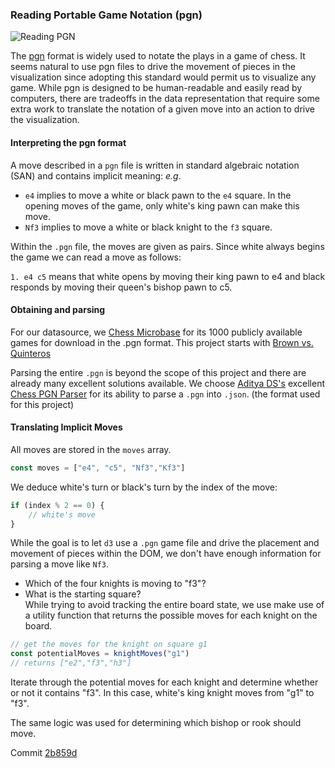 ### Reading Portable Game Notation (pgn)
![Reading PGN]({{site.url}}/images/reading_pgn.gif)


The [pgn](https://opensource.apple.com/source/Chess/Chess-110.0.6/Documentation/PGN-Standard.txt) format is widely used to notate the plays in a game of chess.  It seems natural to use pgn files to drive the movement of pieces in the visualization since adopting this standard would permit us to visualize any game.  While pgn is designed to be human-readable and easily read by computers, there are tradeoffs in the data representation that require some extra work to translate the notation of a given move into an action to drive the visualization.

#### Interpreting the pgn format

A move described in a `pgn` file is written in standard algebraic notation (SAN) and contains implicit meaning:
*e.g*.
- `e4` implies to move a white or black pawn to the `e4` square.  In the opening moves of the game, only white's king pawn can make this move.
- `Nf3` implies to move a white or black knight to the `f3` square.

Within the `.pgn` file, the moves are given as pairs. Since white always begins the game we can read a move as follows:

`1. e4 c5` means that white opens by moving their king pawn to e4 and black responds by moving their queen's bishop pawn to c5.

#### Obtaining and parsing

For our datasource, we [Chess Microbase](https://chessmicrobase.com/microbases/10?token=1koly5lq) for its 1000 publicly available games for download in the .pgn format.  This project starts with [Brown vs. Quinteros](https://chessmicrobase.com/microbases/10/games/709?token=1koly5lq)

Parsing the entire `.pgn` is beyond the scope of this project and there are already many excellent solutions available.   We choose [Aditya DS's](https://github.com/Aditya-ds-1806) excellent [Chess PGN Parser](https://aditya-ds-1806.github.io/Chess-PGN-Parser/#/) for its ability to parse a `.pgn` into `.json`. (the format used for this project)

#### Translating Implicit Moves

All moves are stored in the `moves` array.
```javascript
const moves = ["e4", "c5", "Nf3","Kf3"]  
```
We deduce white's turn or black's turn by the index of the move:

```javascript
if (index % 2 == 0) {
    // white's move
}
```

While the goal is to let `d3` use a `.pgn` game file and drive the placement and movement of pieces within the DOM, we don't have enough information for parsing a move like `Nf3`.
- Which of the four knights is moving to "f3"?
- What is the starting square?  
  While trying to avoid tracking the entire board state, we use make use of a utility function that returns the possible moves for each knight on the board.

```javascript
// get the moves for the knight on square g1 
const potentialMoves = knightMoves("g1")  
// returns ["e2","f3","h3"]
```   
Iterate through the potential moves for each knight and determine whether or not it contains "f3".  In this case, white's king knight moves from "g1" to "f3".

The same logic was used for determining which bishop or rook should move.

Commit [2b859d](https://github.com/matthewdhull/chess/commit/2b859d5093124fd2b29b2b85d95454309bcf9ebe)

 